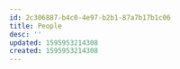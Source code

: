 ```yaml
---
id: 2c306887-b4c0-4e97-b2b1-87a7b17b1c06
title: People
desc: ''
updated: 1595953214308
created: 1595953214308
---
```


